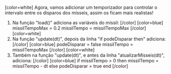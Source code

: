[color=white]
Agora, vamos adicionar um temporizador para controlar o intervalo
entre os disparos dos mísseis, assim os ficam mais realistas!

1. Na função "load()" adiciona as variáveis do míssil:
   [/color] [color=blue]
    missilTempoMax = 0.2
    missilTempo = missilTempoMax
   [/color] [color=white]
2. Na função "update(dt)", depois da linha "if podeDisparar then" adiciona:
   [/color] [color=blue]
     podeDisparar = false
     missilTempo = missilTempoMax
   [/color] [color=white]
3. Também na função "update(dt)", e antes da linha "atualizarMisseis(dt)", 
adiciona:
   [/color] [color=blue]
   if missilTempo > 0 then
     missilTempo = missilTempo - dt
   else
     podeDisparar = true
   end
   [/color]
